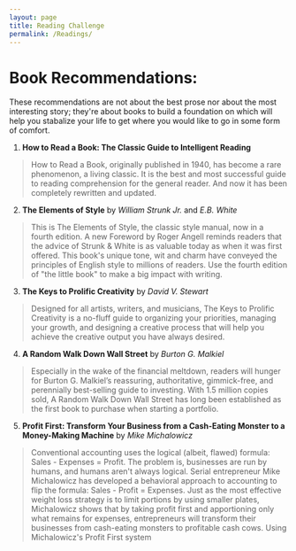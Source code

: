 ```yaml
---
layout: page
title: Reading Challenge
permalink: /Readings/
---
```


# Book Recommendations:
These recommendations are not about the best prose nor about the most interesting story; they're about books to build a foundation on which will help you stabalize your life to get where you would like to go in some form of comfort.

1. **How to Read a Book: The Classic Guide to Intelligent Reading**
> How to Read a Book, originally published in 1940, has become a rare phenomenon, a living classic. It is the best and most successful guide to reading comprehension for the general reader. And now it has been completely rewritten and updated.

2. **The Elements of Style** by *William Strunk Jr.* and  *E.B. White*
> This is The Elements of Style, the classic style manual, now in a fourth edition. A new Foreword by Roger Angell reminds readers that the advice of Strunk & White is as valuable today as when it was first offered. This book's unique tone, wit and charm have conveyed the principles of English style to millions of readers. Use the fourth edition of "the little book" to make a big impact with writing.

3. **The Keys to Prolific Creativity** by *David V. Stewart*
> Designed for all artists, writers, and musicians, The Keys to Prolific Creativity is a no-fluff guide to organizing your priorities, managing your growth, and designing a creative process that will help you achieve the creative output you have always desired.

4. **A Random Walk Down Wall Street** by *Burton G. Malkiel*
> Especially in the wake of the financial meltdown, readers will hunger for Burton G. Malkiel’s reassuring, authoritative, gimmick-free, and perennially best-selling guide to investing. With 1.5 million copies sold, A Random Walk Down Wall Street has long been established as the first book to purchase when starting a portfolio.

5. **Profit First: Transform Your Business from a Cash-Eating Monster to a Money-Making Machine** by *Mike Michalowicz*
> Conventional accounting uses the logical (albeit, flawed) formula: Sales - Expenses = Profit. The problem is, businesses are run by humans, and humans aren't always logical. Serial entrepreneur Mike Michalowicz has developed a behavioral approach to accounting to flip the formula: Sales - Profit = Expenses. Just as the most effective weight loss strategy is to limit portions by using smaller plates, Michalowicz shows that by taking profit first and apportioning only what remains for expenses, entrepreneurs will transform their businesses from cash-eating monsters to profitable cash cows. Using Michalowicz's Profit First system
